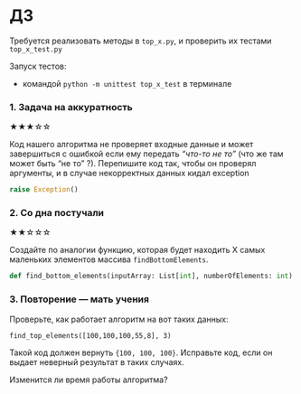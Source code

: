 # ДЗ
Требуется реализовать методы в `top_x.py`, и проверить их тестами `top_x_test.py`

Запуск тестов:
* командой `python -m unittest top_x_test` в терминале
### 1. Задача на аккуратность
★★★☆☆

Код нашего алгоритма не проверяет входные данные и может завершиться с ошибкой если ему передать *“что-то не то”* (что же там может быть “не то” ?).
Перепишите код так, чтобы он проверял аргументы, и в случае некорректных данных кидал exception
```python
raise Exception()
```

### 2. Со дна постучали
★★☆☆☆

Создайте по аналогии функцию, которая будет находить X самых маленьких элементов массива `findBottomElements`.

```python
def find_bottom_elements(inputArray: List[int], numberOfElements: int) -> List[int]:
```

### 3. Повторение — мать учения

Проверьте, как работает алгоритм на вот таких данных:

```pyton
find_top_elements([100,100,100,55,8], 3)
```
Такой код должен вернуть `{100, 100, 100}`.
Исправьте код, если он выдает неверный результат в таких случаях.

Изменится ли время работы алгоритма?
